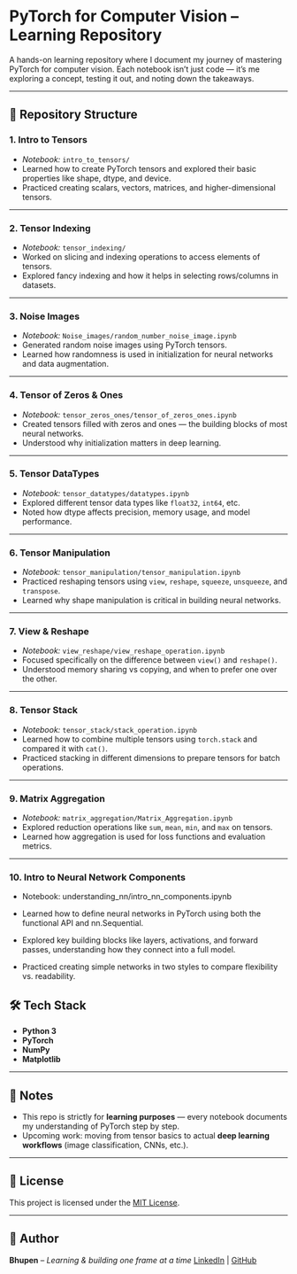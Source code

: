 
# PyTorch for Computer Vision – Learning Repository

A hands-on learning repository where I document my journey of mastering PyTorch for computer vision.
Each notebook isn’t just code — it’s me exploring a concept, testing it out, and noting down the takeaways.

---

## 📂 Repository Structure

### 1. **Intro to Tensors**

* *Notebook:* `intro_to_tensors/`
* Learned how to create PyTorch tensors and explored their basic properties like shape, dtype, and device.
* Practiced creating scalars, vectors, matrices, and higher-dimensional tensors.

---

### 2. **Tensor Indexing**

* *Notebook:* `tensor_indexing/`
* Worked on slicing and indexing operations to access elements of tensors.
* Explored fancy indexing and how it helps in selecting rows/columns in datasets.

---

### 3. **Noise Images**

* *Notebook:* `Noise_images/random_number_noise_image.ipynb`
* Generated random noise images using PyTorch tensors.
* Learned how randomness is used in initialization for neural networks and data augmentation.

---

### 4. **Tensor of Zeros & Ones**

* *Notebook:* `tensor_zeros_ones/tensor_of_zeros_ones.ipynb`
* Created tensors filled with zeros and ones — the building blocks of most neural networks.
* Understood why initialization matters in deep learning.

---

### 5. **Tensor DataTypes**

* *Notebook:* `tensor_datatypes/datatypes.ipynb`
* Explored different tensor data types like `float32`, `int64`, etc.
* Noted how dtype affects precision, memory usage, and model performance.

---

### 6. **Tensor Manipulation**

* *Notebook:* `tensor_manipulation/tensor_manipulation.ipynb`
* Practiced reshaping tensors using `view`, `reshape`, `squeeze`, `unsqueeze`, and `transpose`.
* Learned why shape manipulation is critical in building neural networks.

---

### 7. **View & Reshape**

* *Notebook:* `view_reshape/view_reshape_operation.ipynb`
* Focused specifically on the difference between `view()` and `reshape()`.
* Understood memory sharing vs copying, and when to prefer one over the other.

---

### 8. **Tensor Stack**

* *Notebook:* `tensor_stack/stack_operation.ipynb`
* Learned how to combine multiple tensors using `torch.stack` and compared it with `cat()`.
* Practiced stacking in different dimensions to prepare tensors for batch operations.

---

### 9. **Matrix Aggregation**

* *Notebook:* `matrix_aggregation/Matrix_Aggregation.ipynb`
* Explored reduction operations like `sum`, `mean`, `min`, and `max` on tensors.
* Learned how aggregation is used for loss functions and evaluation metrics.

---
### 10. Intro to Neural Network Components

* Notebook: understanding_nn/intro_nn_components.ipynb

* Learned how to define neural networks in PyTorch using both the functional API and nn.Sequential.

* Explored key building blocks like layers, activations, and forward passes, understanding how they connect into a full model.

* Practiced creating simple networks in two styles to compare flexibility vs. readability.

## 🛠️ Tech Stack

* **Python 3**
* **PyTorch**
* **NumPy**
* **Matplotlib**

---

## 📌 Notes

* This repo is strictly for **learning purposes** — every notebook documents my understanding of PyTorch step by step.
* Upcoming work: moving from tensor basics to actual **deep learning workflows** (image classification, CNNs, etc.).

---

## 📜 License

This project is licensed under the [MIT License](LICENSE).

---

## 👤 Author

**Bhupen** – *Learning & building one frame at a time*
[LinkedIn](https://www.linkedin.com/in/bhupenparmar/) | [GitHub](https://github.com/bhupencoD3)
